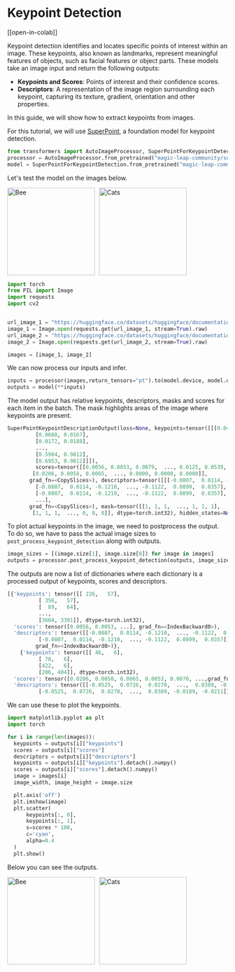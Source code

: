 <!--Copyright 2023 The HuggingFace Team. All rights reserved.

Licensed under the Apache License, Version 2.0 (the "License"); you may not use this file except in compliance with
the License. You may obtain a copy of the License at

http://www.apache.org/licenses/LICENSE-2.0

Unless required by applicable law or agreed to in writing, software distributed under the License is distributed on
an "AS IS" BASIS, WITHOUT WARRANTIES OR CONDITIONS OF ANY KIND, either express or implied. See the License for the
specific language governing permissions and limitations under the License.

⚠️ Note that this file is in Markdown but contain specific syntax for our doc-builder (similar to MDX) that may not be
rendered properly in your Markdown viewer.

-->

# Keypoint Detection

[[open-in-colab]]

Keypoint detection identifies and locates specific points of interest within an image. These keypoints, also known as landmarks, represent meaningful features of objects, such as facial features or object parts. These models take an image input and return the following outputs: 

- **Keypoints and Scores**: Points of interest and their confidence scores.
- **Descriptors**: A representation of the image region surrounding each keypoint, capturing its texture, gradient, orientation and other properties.

In this guide, we will show how to extract keypoints from images.

For this tutorial, we will use [SuperPoint](./model_doc/superpoint.md), a foundation model for keypoint detection.

```python
from transformers import AutoImageProcessor, SuperPointForKeypointDetection
processor = AutoImageProcessor.from_pretrained("magic-leap-community/superpoint")
model = SuperPointForKeypointDetection.from_pretrained("magic-leap-community/superpoint")
```

Let's test the model on the images below.

<div style="display: flex; align-items: center;">
    <img src="https://huggingface.co/datasets/huggingface/documentation-images/resolve/main/bee.jpg" 
         alt="Bee" 
         style="height: 200px; object-fit: contain; margin-right: 10px;">
    <img src="https://huggingface.co/datasets/huggingface/documentation-images/resolve/main/cats.png" 
         alt="Cats" 
         style="height: 200px; object-fit: contain;">
</div>


```python
import torch
from PIL import Image
import requests
import cv2


url_image_1 = "https://huggingface.co/datasets/huggingface/documentation-images/resolve/main/bee.jpg"
image_1 = Image.open(requests.get(url_image_1, stream=True).raw)
url_image_2 = "https://huggingface.co/datasets/huggingface/documentation-images/resolve/main/cats.png"
image_2 = Image.open(requests.get(url_image_2, stream=True).raw)

images = [image_1, image_2]
```

We can now process our inputs and infer.

```python
inputs = processor(images,return_tensors="pt").to(model.device, model.dtype)
outputs = model(**inputs)
```

The model output has relative keypoints, descriptors, masks and scores for each item in the batch. The mask highlights areas of the image where keypoints are present.

```python
SuperPointKeypointDescriptionOutput(loss=None, keypoints=tensor([[[0.0437, 0.0167],
         [0.0688, 0.0167],
         [0.0172, 0.0188],
         ...,
         [0.5984, 0.9812],
         [0.6953, 0.9812]]]), 
         scores=tensor([[0.0056, 0.0053, 0.0079,  ..., 0.0125, 0.0539, 0.0377],
        [0.0206, 0.0058, 0.0065,  ..., 0.0000, 0.0000, 0.0000]],
       grad_fn=<CopySlices>), descriptors=tensor([[[-0.0807,  0.0114, -0.1210,  ..., -0.1122,  0.0899,  0.0357],
         [-0.0807,  0.0114, -0.1210,  ..., -0.1122,  0.0899,  0.0357],
         [-0.0807,  0.0114, -0.1210,  ..., -0.1122,  0.0899,  0.0357],
         ...],
       grad_fn=<CopySlices>), mask=tensor([[1, 1, 1,  ..., 1, 1, 1],
        [1, 1, 1,  ..., 0, 0, 0]], dtype=torch.int32), hidden_states=None)
```

To plot actual keypoints in the image, we need to postprocess the output. To do so, we have to pass the actual image sizes to `post_process_keypoint_detection` along with outputs.

```python
image_sizes = [(image.size[1], image.size[0]) for image in images]
outputs = processor.post_process_keypoint_detection(outputs, image_sizes)
```

The outputs are now a list of dictionaries where each dictionary is a processed output of keypoints, scores and descriptors. 

```python
[{'keypoints': tensor([[ 226,   57],
          [ 356,   57],
          [  89,   64],
          ...,
          [3604, 3391]], dtype=torch.int32),
  'scores': tensor([0.0056, 0.0053, ...], grad_fn=<IndexBackward0>),
  'descriptors': tensor([[-0.0807,  0.0114, -0.1210,  ..., -0.1122,  0.0899,  0.0357],
          [-0.0807,  0.0114, -0.1210,  ..., -0.1122,  0.0899,  0.0357]],
         grad_fn=<IndexBackward0>)},
    {'keypoints': tensor([[ 46,   6],
          [ 78,   6],
          [422,   6],
          [206, 404]], dtype=torch.int32),
  'scores': tensor([0.0206, 0.0058, 0.0065, 0.0053, 0.0070, ...,grad_fn=<IndexBackward0>),
  'descriptors': tensor([[-0.0525,  0.0726,  0.0270,  ...,  0.0389, -0.0189, -0.0211],
          [-0.0525,  0.0726,  0.0270,  ...,  0.0389, -0.0189, -0.0211]}]
```

We can use these to plot the keypoints.

```python
import matplotlib.pyplot as plt
import torch

for i in range(len(images)):
  keypoints = outputs[i]["keypoints"]
  scores = outputs[i]["scores"]
  descriptors = outputs[i]["descriptors"]
  keypoints = outputs[i]["keypoints"].detach().numpy()
  scores = outputs[i]["scores"].detach().numpy()
  image = images[i]
  image_width, image_height = image.size

  plt.axis('off')
  plt.imshow(image)
  plt.scatter(
      keypoints[:, 0],
      keypoints[:, 1],
      s=scores * 100,
      c='cyan',
      alpha=0.4
  )
  plt.show()
```

Below you can see the outputs.

<div style="display: flex; align-items: center;">
    <img src="https://huggingface.co/datasets/huggingface/documentation-images/resolve/main/bee_keypoint.png" 
         alt="Bee" 
         style="height: 200px; object-fit: contain; margin-right: 10px;">
    <img src="https://huggingface.co/datasets/huggingface/documentation-images/resolve/main/cats_keypoint.png" 
         alt="Cats" 
         style="height: 200px; object-fit: contain;">
</div>

